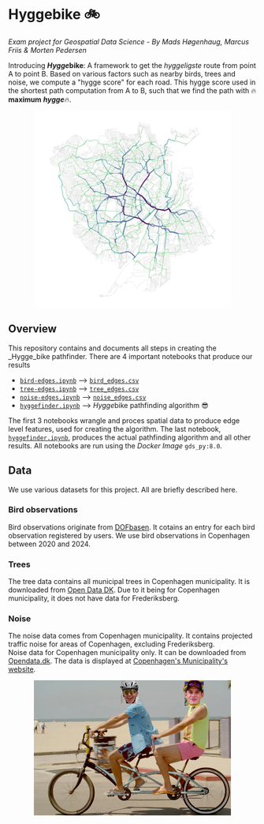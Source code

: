 # Hyggebike 🚲
_Exam project for Geospatial Data Science - By Mads Høgenhaug, Marcus Friis &  Morten Pedersen_

Introducing ***Hygge*****bike**: A framework to get the _hyggeligste_ route from point A to point B. Based on various factors such as nearby birds, trees and noise, we compute a "hygge score" for each road. This hygge score used in the shortest path computation from A to B, such that we find the path with 🔥**maximum** ***hygge***🔥. 

<img src="pictures/figures/hygge_betweenness.png" width=400 style="display: block; margin-left: auto; margin-right: auto;"></img>


## Overview
This repository contains and documents all steps in creating the _Hygge_bike pathfinder. There are 4 important notebooks that produce our results
- [`bird-edges.ipynb`](/notebooks/bird-edges.ipynb) --> [`bird_edges.csv`](/data/bird_edges.csv)
- [`tree-edges.ipynb`](/notebooks/tree-edges.ipynb) --> [`tree_edges.csv`](/data/tree_edges.csv)
- [`noise-edges.ipynb`](/notebooks/noise-edges.ipynb) --> [`noise_edges.csv`](/data/noise_edges.csv)
- [`hyggefinder.ipynb`](/notebooks/hyggefinder.ipynb) --> *Hygge*bike pathfinding algorithm 😎  

The first 3 notebooks wrangle and proces spatial data to produce edge level features, used for creating the algorithm. The last notebook, [`hyggefinder.ipynb`](/notebooks/hyggefinder.ipynb), produces the actual pathfinding algorithm and all other results. All notebooks are run using the _Docker Image_ `gds_py:8.0`.


## Data
We use various datasets for this project. All are briefly described here. 

### Bird observations
Bird observations originate from [DOFbasen](https://dofbasen.dk/search/index.php). It cotains an entry for each bird observation registered by users. We use bird observations in Copenhagen between 2020 and 2024.

### Trees
The tree data contains all municipal trees in Copenhagen municipality. It is downloaded from [Open Data DK](https://www.opendata.dk/city-of-copenhagen/trae-basis-kommunale-traeer#resource-traer_basis.csv). Due to it being for Copenhagen municipality, it does not have data for Frederiksberg.

### Noise
The noise data comes from Copenhagen municipality. It contains projected traffic noise for areas of Copenhagen, excluding Frederiksberg.  
Noise data for Copenhagen municipality only. It can be downloaded from [Opendata.dk](https://www.opendata.dk/city-of-copenhagen/vejstoej_2022). The data is displayed at [Copenhagen's Municipality's website](https://www.kk.dk/borger/affald-og-miljoe/stoej-stoev-og-luft/trafikstoej). 



<img src="pictures/hyggebike.png" width=400 style="display: block; margin-left: auto; margin-right: auto;"></img>
